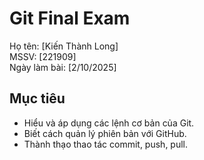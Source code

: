 # Git Final Exam
Họ tên: [Kiến Thành Long]  
MSSV: [221909]  
Ngày làm bài: [2/10/2025]  

## Mục tiêu
- Hiểu và áp dụng các lệnh cơ bản của Git.  
- Biết cách quản lý phiên bản với GitHub.  
- Thành thạo thao tác commit, push, pull.

